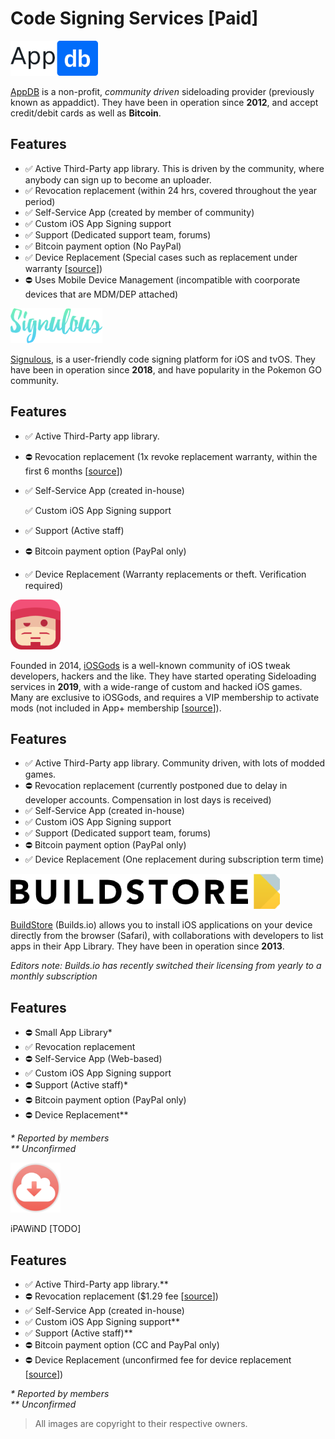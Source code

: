 # Code Signing Services \[Paid\]

![AppDB PRO \(&#x20AC;19.99/y with occasional discounts\)](../.gitbook/assets/appdb_logo-svg_56px.png)

[AppDB](https://appdb.to/) is a non-profit, _community driven_ sideloading provider \(previously known as appaddict\). They have been in operation since **2012**, and accept credit/debit cards as well as **Bitcoin**.

## **Features**

* ✅ Active Third-Party app library. This is driven by the community, where anybody can sign up to become an uploader. 
* ✅ Revocation replacement \(within 24 hrs, covered throughout the year period\)
* ✅ Self-Service App \(created by member of community\)
* ✅ Custom iOS App Signing support
* ✅ Support \(Dedicated support team, forums\) 
* ✅ Bitcoin payment option \(No PayPal\)
* ✅ Device Replacement \(Special cases such as replacement under warranty \[[source](https://archive.vn/UgD1P)\]\)
* ⛔ Uses Mobile Device Management \(incompatible with coorporate devices that are MDM/DEP attached\)





![\($19.99/y\)](../.gitbook/assets/signulous_logo_56px.png)

[Signulous](https://www.signulous.com/), is a user-friendly code signing platform for iOS and tvOS. They have been in operation since **2018**, and have popularity in the Pokemon GO community. 

## **Features**

* ✅ Active Third-Party app library. 
* ⛔ Revocation replacement \(1x revoke replacement warranty, within the first 6 months \[[source](https://archive.vn/y5gOm)\]\)
* ✅ Self-Service App \(created in-house\)

  ✅ Custom iOS App Signing support

* ✅ Support \(Active staff\)
* ⛔ Bitcoin payment option \(PayPal only\)
* ✅ Device Replacement \(Warranty replacements or theft. Verification required\) 





![iOSGods App+ Member \($24.00/y\)](../.gitbook/assets/iosgods_logo80px.png)

Founded in 2014, [iOSGods](https://iosgods.com/) is a well-known community of iOS tweak developers, hackers and the like. They have started operating Sideloading services in **2019**, with a wide-range of custom and hacked iOS games. Many are exclusive to iOSGods, and requires a VIP membership to activate mods \(not included in App+ membership \[[source](https://iosgods.com/topic/100620-iosgods-app-frequently-asked-questions-answers/)\]\). 

## Features

* ✅ Active Third-Party app library. Community driven, with lots of modded games.
* ⛔ Revocation replacement \(currently postponed due to delay in developer accounts. Compensation in lost days is received\)
* ✅ Self-Service App \(created in-house\)
* ✅ Custom iOS App Signing support
* ✅ Support \(Dedicated support team, forums\) 
* ⛔ Bitcoin payment option \(PayPal only\)
* ✅ Device Replacement \(One replacement during subscription term time\)





![aka builds.io \($19.99 per month\)](../.gitbook/assets/buildstore-title-56px_black.png)

[BuildStore](https://builds.io/) \(Builds.io\) allows you to install iOS applications on your device directly from the browser \(Safari\), with collaborations with developers to list apps in their App Library. They have been in operation since **2013**. 

_Editors note: Builds.io has recently switched their licensing from yearly to a monthly subscription_

## **Features**

* ⛔ Small App Library\*
* ✅ Revocation replacement 
* ⛔ Self-Service App \(Web-based\)
* ✅ Custom iOS App Signing support
* ⛔ Support \(Active staff\)\* 
* ⛔ Bitcoin payment option \(PayPal only\)
* ⛔ Device Replacement\*\*

_\* Reported by members   
\*\* Unconfirmed_  





![iPAWiND \($39.99/y, offers discount when switching from different provider\)](../.gitbook/assets/ipawind_80px.png)

iPAWiND \[TODO\]

## **Features**

* ✅ Active Third-Party app library.\*\*
* ⛔ Revocation replacement \($1.29 fee \[[source](https://www.reddit.com/r/sideloaded/comments/beqt58/meta_why_to_choose_ipawind/)\]\)
* ✅ Self-Service App \(created in-house\)
* ✅ Custom iOS App Signing support\*\*
* ✅ Support \(Active staff\)\*\*
* ⛔ Bitcoin payment option \(CC and PayPal only\)
* ⛔ Device Replacement \(unconfirmed fee for device replacement \[[source](https://ipawind.com/faqs/)\]\)

_\* Reported by members   
\*\* Unconfirmed_ 



> All images are copyright to their respective owners.

